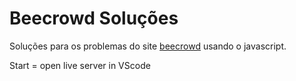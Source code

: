 # Beecrowd Soluções

Soluções para os problemas do site [beecrowd](https://www.beecrowd.com.br/) usando o javascript.

Start = open live server in VScode
